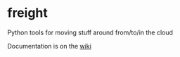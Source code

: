 # freight
Python tools for moving stuff around from/to/in the cloud

Documentation is on the [wiki](https://github.com/JaneliaSciComp/freight/wiki)
